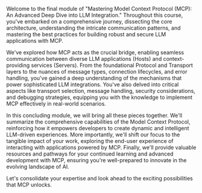 Welcome to the final module of "Mastering Model Context Protocol (MCP): An Advanced Deep Dive into LLM Integration." Throughout this course, you've embarked on a comprehensive journey, dissecting the core architecture, understanding the intricate communication patterns, and mastering the best practices for building robust and secure LLM applications with MCP.

We've explored how MCP acts as the crucial bridge, enabling seamless communication between diverse LLM applications (Hosts) and context-providing services (Servers). From the foundational Protocol and Transport layers to the nuances of message types, connection lifecycles, and error handling, you've gained a deep understanding of the mechanisms that power sophisticated LLM integrations. You've also delved into critical aspects like transport selection, message handling, security considerations, and debugging strategies, equipping you with the knowledge to implement MCP effectively in real-world scenarios.

In this concluding module, we will bring all these pieces together. We'll summarize the comprehensive capabilities of the Model Context Protocol, reinforcing how it empowers developers to create dynamic and intelligent LLM-driven experiences. More importantly, we'll shift our focus to the tangible impact of your work, exploring the end-user experience of interacting with applications powered by MCP. Finally, we'll provide valuable resources and pathways for your continued learning and advanced development with MCP, ensuring you're well-prepared to innovate in the evolving landscape of AI.

Let's consolidate your expertise and look ahead to the exciting possibilities that MCP unlocks.